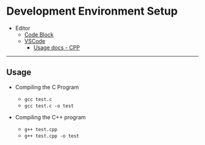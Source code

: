 # Development Environment Setup

- Editor
  - [Code Block](http://www.codeblocks.org/downloads)
  - [VSCode](https://code.visualstudio.com)
    - [Usage docs - CPP](https://code.visualstudio.com/docs/cpp/config-mingw)

---

## Usage

- Compiling the C Program

  - `gcc test.c`
  - `gcc test.c -o test`

- Compiling the C++ program
  - `g++ test.cpp`
  - `g++ test.cpp -o test`
